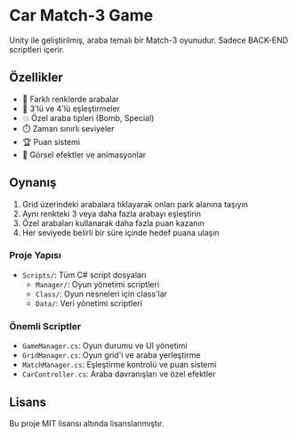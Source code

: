 # Car Match-3 Game

Unity ile geliştirilmiş, araba temalı bir Match-3 oyunudur. Sadece BACK-END scriptleri içerir.

## Özellikler

- 🚗 Farklı renklerde arabalar
- 🎯 3'lü ve 4'lü eşleştirmeler
- 💥 Özel araba tipleri (Bomb, Special)
- ⏱️ Zaman sınırlı seviyeler
- 🏆 Puan sistemi
- 🎨 Görsel efektler ve animasyonlar

## Oynanış

1. Grid üzerindeki arabalara tıklayarak onları park alanına taşıyın
2. Aynı renkteki 3 veya daha fazla arabayı eşleştirin
3. Özel arabaları kullanarak daha fazla puan kazanın
4. Her seviyede belirli bir süre içinde hedef puana ulaşın

### Proje Yapısı

- `Scripts/`: Tüm C# script dosyaları
  - `Manager/`: Oyun yönetimi scriptleri
  - `Class/`: Oyun nesneleri için class'lar
  - `Data/`: Veri yönetimi scriptleri

### Önemli Scriptler

- `GameManager.cs`: Oyun durumu ve UI yönetimi
- `GridManager.cs`: Oyun grid'i ve araba yerleştirme
- `MatchManager.cs`: Eşleştirme kontrolü ve puan sistemi
- `CarController.cs`: Araba davranışları ve özel efektler

## Lisans

Bu proje MIT lisansı altında lisanslanmıştır.
